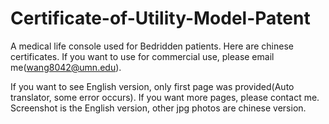 # Certificate-of-Utility-Model-Patent
A medical life console used for Bedridden patients.
Here are chinese certificates.
If you want to use for commercial use, please email me(wang8042@umn.edu).

If you want to see English version, only first page was provided(Auto translator, some error occurs).
If you want more pages, please contact me. 
Screenshot is the English version, other jpg photos are chinese version.
